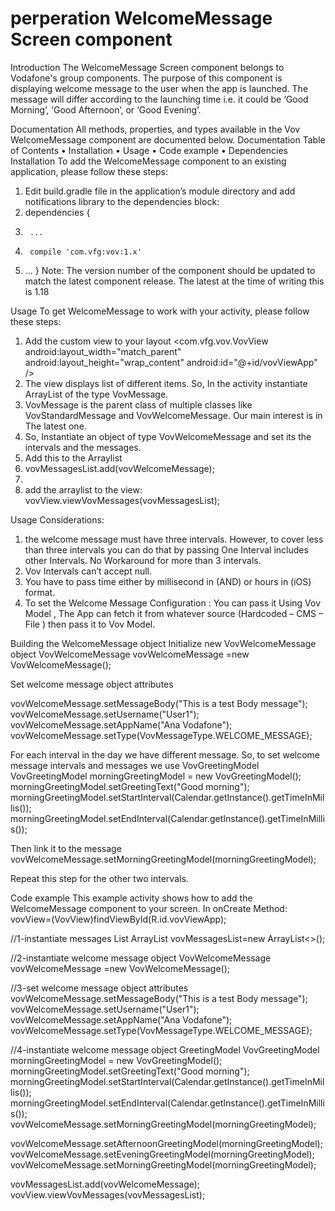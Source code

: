 # perperation WelcomeMessage Screen component 
Introduction
The WelcomeMessage Screen component belongs to Vodafone's group components. The purpose of this component is displaying welcome message to the user when the app is launched. The message will differ according to the launching time i.e. it could be ‘Good Morning’, ‘Good Afternoon’, or ‘Good Evening’.   

Documentation
All methods, properties, and types available in the Vov WelcomeMessage component are documented below.
Documentation Table of Contents
•	Installation
•	Usage
•	Code example
•	Dependencies
Installation
To add the WelcomeMessage component to an existing application, please follow these steps:
1.	Edit build.gradle file in the application’s module directory and add notifications library to the dependencies block:
2.	dependencies {
3.	    ...
4.	    compile 'com.vfg:vov:1.x'   
5.	 ...
}
Note: The version number of the component should be updated to match the latest component release. The latest at the time of writing this is 1.18

Usage
To get WelcomeMessage to work with your activity, please follow these steps:
1.	Add the custom view to your layout
<com.vfg.vov.VovView
    android:layout_width="match_parent"
    android:layout_height="wrap_content"
    android:id="@+id/vovViewApp"
    />
2.	The view displays list of different items. So, In the activity instantiate ArrayList of the type VovMessage.
3.	 VovMessage is the parent class of multiple classes like VovStandardMessage and VovWelcomeMessage. Our main interest is in The latest one. 
4.	So,  Instantiate an object of type VovWelcomeMessage and set its the intervals and the messages.
5.	Add this to the Arraylist
6.	vovMessagesList.add(vovWelcomeMessage);
7.	
8.	add the arraylist to the view:
vovView.viewVovMessages(vovMessagesList);

Usage Considerations:
1.	the welcome message must have three intervals. However, to cover less than three intervals you can do that by passing One Interval includes other Intervals. No Workaround for more than 3 intervals.
2.	  Vov Intervals can’t accept null.
3.	You have to pass time either by millisecond in (AND)  or hours in (iOS) format.
4.	To set the Welcome Message Configuration :
You can pass it Using Vov Model , The App can fetch it from whatever source (Hardcoded – CMS – File ) then pass it to Vov Model.



Building the WelcomeMessage object
Initialize new VovWelcomeMessage object
       VovWelcomeMessage vovWelcomeMessage =new VovWelcomeMessage();



Set welcome message object attributes

vovWelcomeMessage.setMessageBody("This is a test Body message");
vovWelcomeMessage.setUsername("User1");
vovWelcomeMessage.setAppName("Ana Vodafone");
vovWelcomeMessage.setType(VovMessageType.WELCOME_MESSAGE);


For each interval in the day we have different message. So,
to set welcome message intervals and messages we use VovGreetingModel 
VovGreetingModel morningGreetingModel = new VovGreetingModel();
morningGreetingModel.setGreetingText("Good morning");
morningGreetingModel.setStartInterval(Calendar.getInstance().getTimeInMillis());
morningGreetingModel.setEndInterval(Calendar.getInstance().getTimeInMillis());
	
Then link it to the message
vovWelcomeMessage.setMorningGreetingModel(morningGreetingModel);

Repeat this step for the other two intervals. 

  





Code example
This example activity shows how to add the WelcomeMessage component to your screen.
In onCreate Method:
vovView=(VovView)findViewById(R.id.vovViewApp);

//1-instantiate messages List
ArrayList<VovMessage> vovMessagesList=new ArrayList<>();


//2-instantiate welcome message object
VovWelcomeMessage vovWelcomeMessage =new VovWelcomeMessage();

//3-set welcome message object attributes
vovWelcomeMessage.setMessageBody("This is a test Body message");
vovWelcomeMessage.setUsername("User1");
vovWelcomeMessage.setAppName("Ana Vodafone");
vovWelcomeMessage.setType(VovMessageType.WELCOME_MESSAGE);

//4-instantiate welcome message object GreetingModel
VovGreetingModel morningGreetingModel = new VovGreetingModel();
morningGreetingModel.setGreetingText("Good morning");
morningGreetingModel.setStartInterval(Calendar.getInstance().getTimeInMillis());
morningGreetingModel.setEndInterval(Calendar.getInstance().getTimeInMillis());
vovWelcomeMessage.setMorningGreetingModel(morningGreetingModel);

vovWelcomeMessage.setAfternoonGreetingModel(morningGreetingModel);
vovWelcomeMessage.setEveningGreetingModel(morningGreetingModel);
vovWelcomeMessage.setMorningGreetingModel(morningGreetingModel);


vovMessagesList.add(vovWelcomeMessage);
vovView.viewVovMessages(vovMessagesList);


